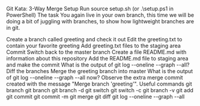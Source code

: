 Git Kata: 3-Way Merge
Setup
Run source setup.sh (or .\setup.ps1 in PowerShell)
The task
You again live in your own branch, this time we will be doing a bit of juggling with branches, to show how lightweight branches are in git.

Create a branch called greeting and check it out
Edit the greeting.txt to contain your favorite greeting
Add greeting.txt files to the staging area
Commit
Switch back to the master branch
Create a file README.md with information about this repository
Add the README.md file to staging area and make the commit
What is the output of git log --oneline --graph --all?
Diff the branches
Merge the greeting branch into master
What is the output of git log --oneline --graph --all now? Observe the extra merge commit created with the message "Merge branch 'greeting'".
Useful commands
git branch
git branch <branch-name>
git branch -d <branch-name>
git switch <branch-name>
git switch -c <branch-name>
git branch -v
git add
git commit
git commit -m
git merge <branchA> <branchB>
git diff <branchA> <branchB>
git log --oneline --graph --all